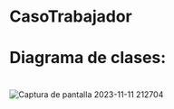 # CasoTrabajador
# Diagrama de clases:
#
![Captura de pantalla 2023-11-11 212704](https://github.com/Antix199/CasoTrabajador/assets/142464955/940ec71d-680d-4dde-b7bf-f98d2205d750)

